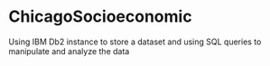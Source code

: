 # ChicagoSocioeconomic
Using IBM Db2 instance to store a dataset and using SQL queries to manipulate and analyze the data
